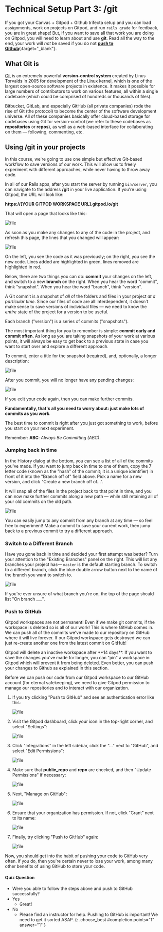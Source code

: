 # Technical Setup Part 3: /git

If you got your Canvas + Gitpod + Github trifecta setup and you can load assignments, work on projects on Gitpod, and run `rails grade` for feedback, you are in great shape! But, if you want to save all that work you are doing on Gitpod, you will need to learn about and use **git**. Read all the way to the end, your work will *not* be saved if you do not [**push to Github**](#push-to-github){:target="_blank"}.

## What Git is

[Git](https://en.wikipedia.org/wiki/Git) is an extremely powerful **version-control system** created by Linus Torvalds in 2005 for development of the Linux kernel, which is one of the largest open-source software projects in existence. It makes it possible for large numbers of contributors to work on various features, all within a single codebase (which could be comprised of hundreds or thousands of files).

Bitbucket, GitLab, and especially GitHub (all private companies) rode the rise of Git (the protocol) to become the center of the software development universe. All of these companies basically offer cloud-based storage for codebases using Git for version-control (we refer to these codebases as **repositories** or **repos**), as well as a web-based interface for collaborating on them — following, commenting, etc.

## Using /git in your projects

In this course, we're going to use one simple but effective Git-based workflow to save versions of our work. This will allow us to freely experiment with different approaches, while never having to throw away code.

In all of our Rails apps, after you start the server by running `bin/server`, you can navigate to the address **/git** in your live application. If you're using Gitpod, the URL will look like:

  **https\://[YOUR GITPOD WORKSPACE URL].gitpod.io/git**

That will open a page that looks like this:

<!-- ![](assets/technical-setup/git-clean.png) -->
![file](https://res.cloudinary.com/dmxgp9oq2/image/upload/v1677021729/git-clean_xaw62f.png)

As soon as you make any changes to any of the code in the project, and refresh this page, the lines that you changed will appear:

<!-- ![](assets/technical-setup/git-changes.png) -->
![file](https://res.cloudinary.com/dmxgp9oq2/image/upload/v1677021737/git-changes_yqutre.png)

On the left, you see the code as it was previously; on the right, you see the new code. Lines added are highlighted in green, lines removed are highlighted in red.

Below, there are two things you can do: **commit** your changes on the left, and switch to a new **branch** on the right. When you hear the word "commit", think "snapshot". When you hear the word "branch", think "version".

A Git commit is a snapshot of _all_ of the folders and files in your project _at a particular time_. Since our files of code are all interdependent, it doesn't make sense to save versions of individual files — we need to know the _entire_ state of the project for a version to be useful.

Each branch ("version") is a series of commits ("snapshots").

The most important thing for you to remember is simple: **commit early and commit often**. As long as you are taking snapshots of your work at various points, it will always be easy to get back to a previous state in case you want to start over and explore a different approach.

To commit, enter a title for the snapshot (required), and, optionally, a longer description:

<!-- ![](assets/technical-setup/git-commit.png) -->
![file](https://res.cloudinary.com/dmxgp9oq2/image/upload/v1677021745/git-commit_xvfzmr.png)

After you commit, you will no longer have any pending changes:

<!-- ![](assets/technical-setup/git-changes-committed.png) -->
![file](https://res.cloudinary.com/dmxgp9oq2/image/upload/v1677021753/git-changes-committed_ik5gza.png)

If you edit your code again, then you can make further commits.

**Fundamentally, that's all you need to worry about: just make lots of commits as you work.**

The best time to commit is right after you just got something to work, before you start on your next experiment.

Remember: **ABC**: *Always Be Committing (ABC)*.

### Jumping back in time

In the History dialog at the bottom, you can see a list of all of the commits you've made. If you want to jump back in time to one of them, copy the 7 letter code (known as the "hash" of the commit; it is a unique identifier) in front of it into the "Branch off of" field above. Pick a name for a new version, and click "Create a new branch off of...".

It will snap all of the files in the project back to that point in time, and you can now make further commits along a new path — while still retaining all of your old commits on the old path.

<!-- ![](assets/technical-setup/git-jump-back.png) -->
![file](https://res.cloudinary.com/dmxgp9oq2/image/upload/v1677021770/git-jump-back_qwhe7v.png)

You can easily jump to any commit from any branch at any time — so feel free to experiment! Make a commit to save your current work, then jump back to a previous commit to try a different approach.

### Switch to a Different Branch

Have you gone back in time and decided your first attempt was better? Turn your attention to the "Existing Branches" panel on the right. This will list any branches your project has— `master` is the default starting branch. To switch to a different branch, click the blue double arrow button next to the name of the branch you want to switch to.

<!-- ![](assets/technical-setup/git-switch-branch.png) -->
![file](https://res.cloudinary.com/dmxgp9oq2/image/upload/v1677021790/git-switch-branch_vxshtm.png)

If you're ever unsure of what branch you're on, the top of the page should list "On branch \_\_\_".

### Push to GitHub

Gitpod workspaces are not permanent! Even if we make git commits, if the workspace is deleted so is all of our work! This is where GitHub comes in. We can push all of the commits we've made to our repository on GitHub where it will live forever. If our Gitpod workspace gets destroyed we can just re-create another one from the latest commit on GitHub!

<aside markdown="1">
Gitpod will delete an inactive workspace after **14 days**. If you want to save the changes you've made for longer, you can "pin" a workspace in Gitpod which will prevent it from being deleted. Even better, you can push your changes to Github as explained in this section.
</aside>

<!-- Before you can push to GitHub, you need to give Gitpod access. Head over to the [Integrations under your account settings](https://gitpod.io/integrations) in Gitpod and make sure you check "public repos" and click "Update". 

![](assets/technical-setup/gitpod-integration-settings.png)
![file](https://res.cloudinary.com/dmxgp9oq2/image/upload/v1677021803/gitpod-integration-settings_kj5kdk.png)

This should open a GitHub authorization dialogue.

**Make sure to click "Grant" next to the GitHub organization you created for class**

![](assets/technical-setup/gitpod-github-organization-permissions.png)
![file](https://res.cloudinary.com/dmxgp9oq2/image/upload/v1677021814/gitpod-github-organization-permissions_tk39h3.png)

Now you should be all set to push your commits to GitHub! -->

Before we can push our code from our Gitpod workspace to our GitHub account (for eternal safekeeping), we need to give Gitpod permission to manage our repositories and to interact with our organization.

1. If you try clicking "Push to GitHub" and see an authentication error like this:

    ![file](https://res.cloudinary.com/dmxgp9oq2/image/upload/v1675450072/image-1675450068951.png.png)

1. Visit the Gitpod dashboard, click your icon in the top-right corner, and select "Settings":

    ![file](https://res.cloudinary.com/dmxgp9oq2/image/upload/v1675436202/image-1675436201460.png.png)

1. Click "Integrations" in the left sidebar, click the "..." next to "GitHub",  and select "Edit Permissions":

    ![file](https://res.cloudinary.com/dmxgp9oq2/image/upload/v1675436351/image-1675436351144.png.png)
		
1. Make sure that **public_repo** and **repo** are checked, and then "Update Permissions" if necessary:

    ![file](https://res.cloudinary.com/dmxgp9oq2/image/upload/v1675436485/image-1675436484581.png.png)
		
1. Next, "Manage on GitHub":

    ![file](https://res.cloudinary.com/dmxgp9oq2/image/upload/v1675436748/image-1675436747740.png.png)
		
1. Ensure that your organization has permission. If not, click "Grant" next to its name:

    ![file](https://res.cloudinary.com/dmxgp9oq2/image/upload/v1675436779/image-1675436779288.png.png)

1. Finally, try clicking "Push to GitHub" again:

    ![file](https://res.cloudinary.com/dmxgp9oq2/image/upload/v1675450219/image-1675450216406.png.png)
		
		
Now, you should get into the habit of pushing your code to GitHub very often. If you do, then you're certain never to lose your work, among many other benefits of using GitHub to store your code.

#### Quiz Question

- Were you able to follow the steps above and push to GitHub successfully?
- Yes
    - Great! 
- No
    - Please find an instructor for help. Pushing to GitHub is important! We need to get it sorted ASAP.
{: .choose_best #completion points="1" answer="1" }